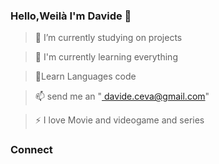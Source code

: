 ### Hello,Weilà I'm Davide 👋

> 🔭 I’m currently studying on projects

> 🌱 I'm currently learning everything

> 👯Learn Languages code

> 📫 send me an "<a href="mailto:tua@email.com"> davide.ceva@gmail.com"

> ⚡ I love Movie and videogame and series

### Connect

<!--
**davidecev/davidecev** is a ✨ _special_ ✨ repository because its `README.md` (this file) appears on your GitHub profile.

Here are some ideas to get you started:


### 🔭 I’m currently studying on projects
- 🌱 I’m currently learning ...
- 👯 I’m looking to collaborate on ...
- 🤔 I’m looking for help with ...
- 💬 Ask me about ...
- 📫 How to reach me: ...
- 😄 Pronouns: ...
- ⚡ Fun fact: ...
-->
